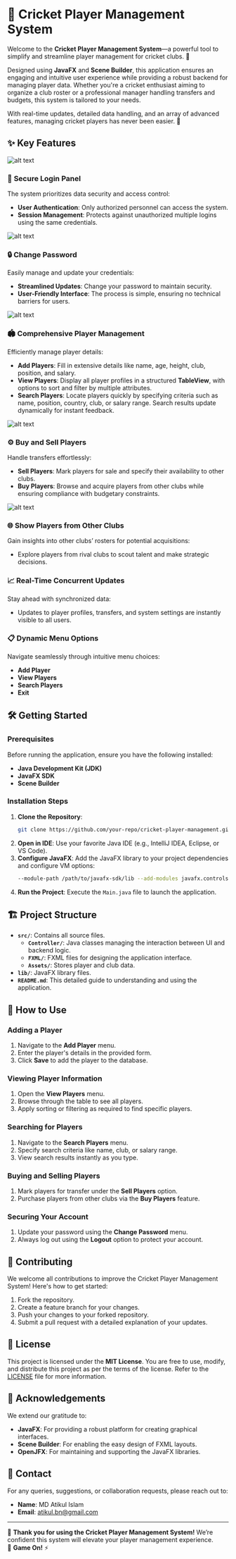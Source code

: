 # 🏏 **Cricket Player Management System**

Welcome to the **Cricket Player Management System**—a powerful tool to simplify and streamline player management for cricket clubs. 🎉  

Designed using **JavaFX** and **Scene Builder**, this application ensures an engaging and intuitive user experience while providing a robust backend for managing player data. Whether you're a cricket enthusiast aiming to organize a club roster or a professional manager handling transfers and budgets, this system is tailored to your needs.  

With real-time updates, detailed data handling, and an array of advanced features, managing cricket players has never been easier. 🚀  


## ✨ **Key Features**  

![alt text](src/photos/Readme%20Images/image.png)
### 🔑 **Secure Login Panel**  
The system prioritizes data security and access control:  
- **User Authentication**: Only authorized personnel can access the system.  
- **Session Management**: Protects against unauthorized multiple logins using the same credentials.  

![alt text](src/photos/Readme%20Images/image-2.png)
### 🔒 **Change Password**  
Easily manage and update your credentials:  
- **Streamlined Updates**: Change your password to maintain security.  
- **User-Friendly Interface**: The process is simple, ensuring no technical barriers for users.  


![alt text](src/photos/Readme%20Images/image-3.png)
### 🏟️ **Comprehensive Player Management**  
Efficiently manage player details:  
- **Add Players**: Fill in extensive details like name, age, height, club, position, and salary.  
- **View Players**: Display all player profiles in a structured **TableView**, with options to sort and filter by multiple attributes.  
- **Search Players**: Locate players quickly by specifying criteria such as name, position, country, club, or salary range. Search results update dynamically for instant feedback.  


![alt text](src/photos/Readme%20Images/projectGIF.gif)

### ⚙️ **Buy and Sell Players**  
Handle transfers effortlessly:  
- **Sell Players**: Mark players for sale and specify their availability to other clubs.  
- **Buy Players**: Browse and acquire players from other clubs while ensuring compliance with budgetary constraints.  


![alt text](src/photos/Readme%20Images/image-4.png)
### 🌐 **Show Players from Other Clubs**  
Gain insights into other clubs’ rosters for potential acquisitions:  
- Explore players from rival clubs to scout talent and make strategic decisions.  

### 📈 **Real-Time Concurrent Updates**  
Stay ahead with synchronized data:  
- Updates to player profiles, transfers, and system settings are instantly visible to all users.  

### 📋 **Dynamic Menu Options**  
Navigate seamlessly through intuitive menu choices:  
- **Add Player**  
- **View Players**  
- **Search Players**  
- **Exit**  


## 🛠️ **Getting Started**  

### **Prerequisites**  
Before running the application, ensure you have the following installed:  
- **Java Development Kit (JDK)**  
- **JavaFX SDK**  
- **Scene Builder**  

### **Installation Steps**  
1. **Clone the Repository**:  
   ```bash  
   git clone https://github.com/your-repo/cricket-player-management.git  
   ```  
2. **Open in IDE**: Use your favorite Java IDE (e.g., IntelliJ IDEA, Eclipse, or VS Code).  
3. **Configure JavaFX**: Add the JavaFX library to your project dependencies and configure VM options:  
   ```bash  
   --module-path /path/to/javafx-sdk/lib --add-modules javafx.controls,javafx.fxml  
   ```  
4. **Run the Project**: Execute the `Main.java` file to launch the application.  


## 🏗️ **Project Structure**  

- **`src/`**: Contains all source files.  
  - **`Controller/`**: Java classes managing the interaction between UI and backend logic.  
  - **`FXML/`**: FXML files for designing the application interface.  
  - **`Assets/`**: Stores player and club data.  
- **`lib/`**: JavaFX library files.  
- **`README.md`**: This detailed guide to understanding and using the application.  


## 🚀 **How to Use**  

### **Adding a Player**  
1. Navigate to the **Add Player** menu.  
2. Enter the player's details in the provided form.  
3. Click **Save** to add the player to the database.  

### **Viewing Player Information**  
1. Open the **View Players** menu.  
2. Browse through the table to see all players.  
3. Apply sorting or filtering as required to find specific players.  

### **Searching for Players**  
1. Navigate to the **Search Players** menu.  
2. Specify search criteria like name, club, or salary range.  
3. View search results instantly as you type.  

### **Buying and Selling Players**  
1. Mark players for transfer under the **Sell Players** option.  
2. Purchase players from other clubs via the **Buy Players** feature.  

### **Securing Your Account**  
1. Update your password using the **Change Password** menu.  
2. Always log out using the **Logout** option to protect your account.  


## 🤝 **Contributing**  

We welcome all contributions to improve the Cricket Player Management System! Here's how to get started:  
1. Fork the repository.  
2. Create a feature branch for your changes.  
3. Push your changes to your forked repository.  
4. Submit a pull request with a detailed explanation of your updates.  


## 📜 **License**  

This project is licensed under the **MIT License**. You are free to use, modify, and distribute this project as per the terms of the license. Refer to the [LICENSE](LICENSE) file for more information.  


## 🌟 **Acknowledgements**  

We extend our gratitude to:  
- **JavaFX**: For providing a robust platform for creating graphical interfaces.  
- **Scene Builder**: For enabling the easy design of FXML layouts.  
- **OpenJFX**: For maintaining and supporting the JavaFX libraries.  


## 📧 **Contact**  

For any queries, suggestions, or collaboration requests, please reach out to:  
- **Name**: MD Atikul Islam  
- **Email**: [atikul.bn@gmail.com](mailto:atikul.bn@gmail.com)  

---

🎉 **Thank you for using the Cricket Player Management System!** We’re confident this system will elevate your player management experience.  
🏏 **Game On!** ⚡  
